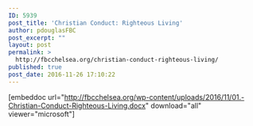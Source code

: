 ```yaml
---
ID: 5939
post_title: 'Christian Conduct: Righteous Living'
author: pdouglasFBC
post_excerpt: ""
layout: post
permalink: >
  http://fbcchelsea.org/christian-conduct-righteous-living/
published: true
post_date: 2016-11-26 17:10:22
---
```

[embeddoc url="http://fbcchelsea.org/wp-content/uploads/2016/11/01.-Christian-Conduct-Righteous-Living.docx" download="all" viewer="microsoft"]